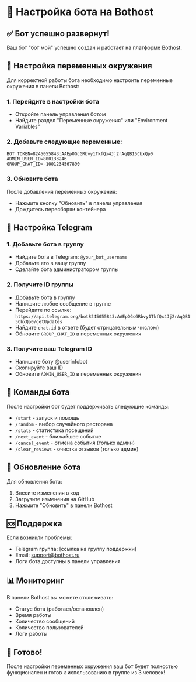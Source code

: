 # 🚀 Настройка бота на Bothost

## ✅ Бот успешно развернут!

Ваш бот "бот мой" успешно создан и работает на платформе Bothost.

## 🔧 Настройка переменных окружения

Для корректной работы бота необходимо настроить переменные окружения в панели Bothost:

### 1. Перейдите в настройки бота
- Откройте панель управления ботом
- Найдите раздел "Переменные окружения" или "Environment Variables"

### 2. Добавьте следующие переменные:

```env
BOT_TOKEN=8245055843:AAEpOGcGRbvy1TkfQx4Jj2rAqQB15CbxQp0
ADMIN_USER_ID=800133246
GROUP_CHAT_ID=-1001234567890
```

### 3. Обновите бота
После добавления переменных окружения:
- Нажмите кнопку "Обновить" в панели управления
- Дождитесь пересборки контейнера

## 📱 Настройка Telegram

### 1. Добавьте бота в группу
- Найдите бота в Telegram: `@your_bot_username`
- Добавьте его в вашу группу
- Сделайте бота администратором группы

### 2. Получите ID группы
- Добавьте бота в группу
- Напишите любое сообщение в группе
- Перейдите по ссылке: `https://api.telegram.org/bot8245055843:AAEpOGcGRbvy1TkfQx4Jj2rAqQB15CbxQp0/getUpdates`
- Найдите `chat.id` в ответе (будет отрицательным числом)
- Обновите `GROUP_CHAT_ID` в переменных окружения

### 3. Получите ваш Telegram ID
- Напишите боту @userinfobot
- Скопируйте ваш ID
- Обновите `ADMIN_USER_ID` в переменных окружения

## 🎯 Команды бота

После настройки бот будет поддерживать следующие команды:

- `/start` - запуск и помощь
- `/random` - выбор случайного ресторана
- `/stats` - статистика посещений
- `/next_event` - ближайшее событие
- `/cancel_event` - отмена события (только админ)
- `/clear_reviews` - очистка отзывов (только админ)

## 🔄 Обновление бота

Для обновления бота:
1. Внесите изменения в код
2. Загрузите изменения на GitHub
3. Нажмите "Обновить" в панели Bothost

## 🆘 Поддержка

Если возникли проблемы:
- Telegram группа: [ссылка на группу поддержки]
- Email: support@bothost.ru
- Логи бота доступны в панели управления

## 📊 Мониторинг

В панели Bothost вы можете отслеживать:
- Статус бота (работает/остановлен)
- Время работы
- Количество сообщений
- Количество пользователей
- Логи работы

## 🎉 Готово!

После настройки переменных окружения ваш бот будет полностью функционален и готов к использованию в группе из 3 человек!

